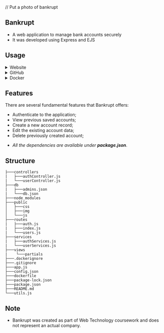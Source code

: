 // Put a photo of bankrupt

## Bankrupt

- A web application to manage bank accounts securely
- It was developed using Express and EJS

## Usage

<details>
<summary>Website</summary>
1. Open browser (Chrome, Safari, Edge, etc).
2. Go to <a href="https://bankrupt.onrender.com/">here</a>.
</details>

<details>
<summary>GitHub</summary>
1. Clone the <a href="https://github.com/thisisdilmurod/bankrupt">repository</a>.
2. Install the dependencies: <code>npm install</code>.
3. Run on the localhost: <code>npm start</code>.
</details>

<details>
<summary>Docker</summary>
1. Pull the Docker image: <code>docker pull thisisdilmurod/bankrupt</code>.
2. Run on the localhost: <code>docker run -p 3000:3000 thisisdilmurod/bankrupt</code> .
</details>

## Features

There are several fundamental features that Bankrupt offers:
- Authenticate to the application;
- View previous saved accounts;
- Create a new account record;
- Edit the existing account data;
- Delete previously created account;

* <i>All the dependencies are available under <b>package.json</b></i>.

## Structure

```
├───controllers
|   ├───authController.js
|   └───userController.js
├───db
|   ├───admins.json
|   └───db.json
├───node_modules
├───public
│   ├───css
│   ├───img
│   └───js
├───routes
|   ├───auth.js
|   ├───index.js
|   └───users.js
├───services
|   ├───authServices.js
|   └───userServices.js
├───views
|    └───partials
├───.dockerignore
├───.gitignore
├───app.js
├───config.json
├───dockerfile
├───package-lock.json
├───package.json
├───README.md
└───utils.js
```

## Note
- Bankrupt was created as part of Web Technology coursework and does not represent an actual company.